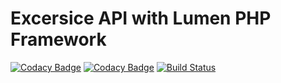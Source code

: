 # Excersice API with Lumen PHP Framework
[![Codacy Badge](https://api.codacy.com/project/badge/Grade/fcf97d915e824a20a1ed229c808d7b12)](https://app.codacy.com/app/romanopablo/excercise-api?utm_source=github.com&utm_medium=referral&utm_content=romanopablo/excercise-api&utm_campaign=Badge_Grade_Dashboard)
[![Codacy Badge](https://api.codacy.com/project/badge/Coverage/4f8f2746d7dc45d7a9ebf222973b1af8)](https://www.codacy.com/app/romanopablo/excercise-api?utm_source=github.com&utm_medium=referral&utm_content=romanopablo/excercise-api&utm_campaign=Badge_Coverage)
[![Build Status](https://travis-ci.org/romanopablo/excercise-api.svg?branch=master)](https://travis-ci.org/romanopablo/excercise-api)
